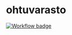 # ohtuvarasto

<a href="https://github.com/jtpcode/ohtuvarasto/actions">![Workflow badge](https://github.com/jtpcode/ohtuvarasto/actions/workflows/main.yml/badge.svg)</a>
